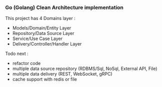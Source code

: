 ### Go (Golang) Clean Architecture implementation 

This project has 4 Domains layer :

- Models/Domain/Entity Layer
- Repository/Data Source Layer
- Service/Use Case Layer
- Delivery/Controller/Handler Layer

Todo next :
- refactor code
- multiple data source repository (RDBMS/Sql, NoSql, External API, File)
- multiple data delivery (REST, WebSocket, gRPC)
- cache support with redis or file